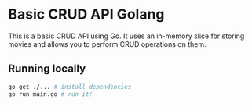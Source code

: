 # Basic CRUD API Golang

This is a basic CRUD API using Go. It uses an in-memory slice for storing movies and allows you to perform CRUD operations on them.

## Running locally

```bash
go get ./... # install dependencies
go run main.go # run it!
```
